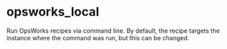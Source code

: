# opsworks_local
Run OpsWorks recipes via command line. By default, the recipe targets the instance where the command was run, but this can be changed.
